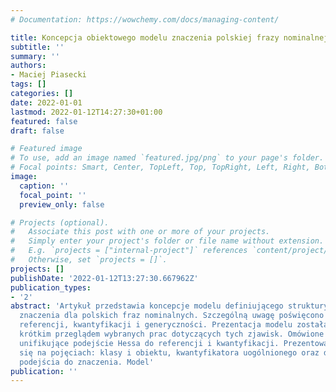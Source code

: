 ```yaml
---
# Documentation: https://wowchemy.com/docs/managing-content/

title: Koncepcja obiektowego modelu znaczenia polskiej frazy nominalnej.
subtitle: ''
summary: ''
authors:
- Maciej Piasecki
tags: []
categories: []
date: 2022-01-01
lastmod: 2022-01-12T14:27:30+01:00
featured: false
draft: false

# Featured image
# To use, add an image named `featured.jpg/png` to your page's folder.
# Focal points: Smart, Center, TopLeft, Top, TopRight, Left, Right, BottomLeft, Bottom, BottomRight.
image:
  caption: ''
  focal_point: ''
  preview_only: false

# Projects (optional).
#   Associate this post with one or more of your projects.
#   Simply enter your project's folder or file name without extension.
#   E.g. `projects = ["internal-project"]` references `content/project/deep-learning/index.md`.
#   Otherwise, set `projects = []`.
projects: []
publishDate: '2022-01-12T13:27:30.667962Z'
publication_types:
- '2'
abstract: 'Artykuł przedstawia koncepcje modelu definiującego struktury reprezentacji
  znaczenia dla polskich fraz nominalnych. Szczególną uwagę poświęcono zjawiskom:
  referencji, kwantyfikacji i generyczności. Prezentacja modelu została poprzedzona
  krótkim przeglądem wybranych prac dotyczących tych zjawisk. Omówione zostało też
  unifikujące podejście Hessa do referencji i kwantyfikacji. Prezentowany model opiera
  się na pojęciach: klasy i obiektu, kwantyfikatora uogólnionego oraz dynamicznego
  podejścia do znaczenia. Model'
publication: ''
---
```

